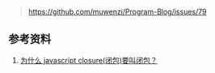 > https://github.com/muwenzi/Program-Blog/issues/79

## 参考资料

1.  [为什么 javascript closure(闭包)要叫闭包？](https://www.zhihu.com/question/35177512/answer/194194120)
